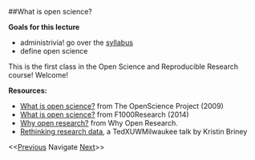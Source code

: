 ##What is open science?

**Goals for this lecture**

* administrivia! go over the [syllabus](https://github.com/cbahlai/OSRR_course/blob/master/Syllabus.md)
* define open science

This is the first class in the Open Science and Reproducible Research course! Welcome!


**Resources:**

* [What is open science?](http://www.openscience.org/blog/?p=269) from The OpenScience Project (2009)
* [What is open science?](http://blog.f1000research.com/2014/11/11/what-is-open-science/)  from F1000Research (2014)
* [Why open research?](http://whyopenresearch.org/index.html) from Why Open Research.
* [Rethinking research data](https://www.youtube.com/watch?v=dXKbkpilQME), a TedXUWMilwaukee talk by Kristin Briney

<<[Previous]()  Navigate [Next]()>>
